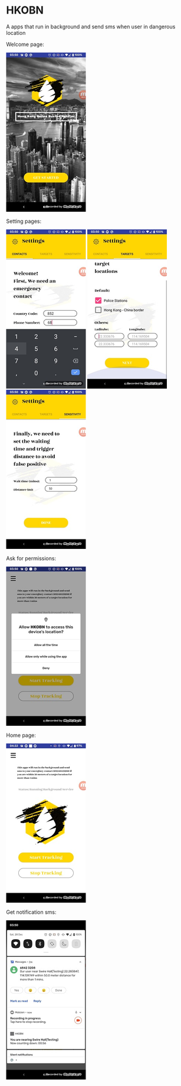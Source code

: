 # HKOBN
 A apps that run in background and send sms when user in dangerous location

Welcome page:

![](image/mobizen_20191228_035014_Moment.jpg)

Setting pages:

![](image/mobizen_20191228_035014_Moment2.jpg)
![](image/mobizen_20191228_035014_Moment3.jpg)
![](image/mobizen_20191228_035014_Moment4.jpg)

Ask for permissions:

![](image/mobizen_20191228_035014_Moment7.jpg)

Home page:

![](image/mobizen3_Moment5.jpg)

Get notification sms:

![](image/mobizen_20191228_035014_Moment6.jpg)
